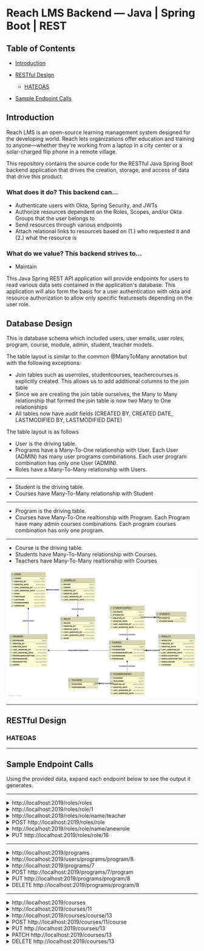 # Reach LMS Backend — Java | Spring Boot | REST

## Table of Contents

- [Introduction](#introduction)

- [RESTful Design](#RESTful-design)
  - [HATEOAS](#hateoas)
    
- [Sample Endpoint Calls](#sample-endpoint-calls)

<a name="introduction"></a>

## Introduction

Reach LMS is an open-source learning management system designed for the developing world. Reach lets organizations offer education and training to anyone—whether they're working from a laptop in a city center or a solar-charged flip phone in a remote village.

This repository contains the source code for the RESTful Java Spring Boot backend application that drives the creation, storage, and access of data that drive this product. 

### What does it do? This backend can...

- Authenticate users with Okta, Spring Security, and JWTs
- Authorize resources dependent on the Roles, Scopes, and/or Okta Groups that the user belongs to
- Send resources through various endpoints 
- Attach relational links to resources based on (1.) who requested it and (2.) what the resource is 


### What do we value? This backend strives to...

- Maintain 



This Java Spring REST API application will provide endpoints for users to read various data sets contained in
the application's database. This application will also form the basis for a user authentication with okta and resource
authorization to allow only specific featuresets depending on the user role.



## Database Design

This is database schema which included users, user emails, user roles, program, course, module, admin, student, teacher
models. 

The table layout is similar to the common @ManyToMany annotation but with the following exceptions:

* Join tables such as userroles, studentcourses, teachercourses is explicitly created. This allows us to add additional
  columns to the join table
* Since we are creating the join table ourselves, the Many to Many relationship that formed the join table is now two
  Many to One relationships
* All tables now have audit fields (CREATED BY, CREATED DATE, LASTMODIFIED BY, LASTMODIFIED DATE)

The table layout is as follows

* User is the driving table.
* Programs have a Many-To-One relationship with User. Each User (ADMIN) has many user programs combinations. Each user
  program combination has only one User (ADMIN).
* Roles have a Many-To-Many relationship with Users.

---

* Student is the driving table.
* Courses have Many-To-Many relationship with Student

---

* Program is the driving table.
* Courses have Many-To-One realtionship with Program. Each Program have many admin courses combinations. Each program
  courses combination has only one program.

---

* Course is the driving table.
* Students have Many-To-Many relationship with Courses.
* Teachers have Many-To-Many realtionship with Courses

![Image of Database Layout](usersfinaldb.png)

---

<a name="RESTful-design"></a>

## RESTful Design

<a name="hateoas"></a>

### HATEOAS


---

<a name="sample-endpoint-calls"></a>

## Sample Endpoint Calls

Using the provided data, expand each endpoint below to see the output it generates.

---

<details>
<summary>http://localhost:2019/roles/roles</summary>

```JSON
[
  {
    "roleid": 1,
    "name": "ADMIN",
    "users": [
      {
        "user": {
          "userid": 4,
          "username": "llama001@maildrop.cc",
          "email": "llama001@email.com",
          "firstname": "llama",
          "lastname": "001",
          "phonenumber": "(987)654-3210",
          "programs": []
        }
      },
      {
        "user": {
          "userid": 7,
          "username": "llama007@maildrop.cc",
          "email": null,
          "firstname": null,
          "lastname": null,
          "phonenumber": null,
          "programs": []
        }
      }
    ]
  },
  {
    "roleid": 2,
    "name": "TEACHER",
    "users": [
      {
        "user": {
          "userid": 6,
          "username": "barnbarn@maildrop.cc",
          "email": "barnbarn@maildrop.cc",
          "firstname": "barnbarn",
          "lastname": "teacher",
          "phonenumber": "(987)665-4423",
          "programs": []
        }
      }
    ]
  },
  {
    "roleid": 3,
    "name": "STUDENT",
    "users": []
  }
]
```

</details>

<details>
<summary>http://localhost:2019/roles/role/1</summary>

```JSON
{
  "roleid": 1,
  "name": "ADMIN",
  "users": [
    {
      "user": {
        "userid": 4,
        "username": "llama001@maildrop.cc",
        "email": "llama001@email.com",
        "firstname": "llama",
        "lastname": "001",
        "phonenumber": "(987)654-3210",
        "programs": []
      }
    },
    {
      "user": {
        "userid": 7,
        "username": "llama007@maildrop.cc",
        "email": null,
        "firstname": null,
        "lastname": null,
        "phonenumber": null,
        "programs": []
      }
    }
  ]
}
```

</details>

<details>
<summary>http://localhost:2019/roles/role/name/teacher</summary>

```JSON
{
  "roleid": 2,
  "name": "TEACHER",
  "users": [
    {
      "user": {
        "userid": 6,
        "username": "barnbarn@maildrop.cc",
        "email": "barnbarn@maildrop.cc",
        "firstname": "barnbarn",
        "lastname": "teacher",
        "phonenumber": "(987)665-4423",
        "programs": []
      }
    }
  ]
}
```

</details>

<details>
<summary>POST http://localhost:2019/roles/role</summary>

DATA

```JSON
{
  "name": "ANewRole"
}
```

OUTPUT

```TEXT
Status CREATED

Location Header: http://localhost:2019/roles/role/16
```

</details>

<details>
<summary>http://localhost:2019/roles/role/name/anewrole</summary>

```JSON
{
  "roleid": 16,
  "name": "ANEWROLE",
  "users": []
}
```

</details>

<details>
<summary>PUT http://localhost:2019/roles/role/16</summary>

DATA

```JSON
{
  "name": "ANewRole"
}
```

OUTPUT

```TEXT
Status OK
```

</details>

---

<details>
<summary>http://localhost:2019/programs</summary>

```JSON
[
  {
    "programid": 11,
    "programname": "FOR A NEW WAY",
    "programtype": "K13",
    "programdescription": "THERE IS A WAY",
    "courses": [
      {
        "courseid": 12,
        "coursename": "asdsadasa",
        "coursecode": "adsasdassaa",
        "coursedescription": "sdasdASAsdsd",
        "students": [],
        "teachers": [],
        "modules": []
      }
    ],
    "user": {
      "userid": 10,
      "username": "llama007@maildrop.cc",
      "email": null,
      "firstname": null,
      "lastname": null,
      "phonenumber": null,
      "roles": [
        {
          "role": {
            "roleid": 1,
            "name": "ADMIN"
          }
        }
      ]
    }
  }
]
```

</details>

<details>
<summary>http://localhost:2019/users/programs/program/8</summary>     [7 is the {programid}]

```JSON
{
  "programid": 8,
  "programname": "FOR A NEW WAY",
  "programtype": "K13",
  "programdescription": "THERE IS A WAY",
  "courses": [
    {
      "courseid": 9,
      "coursename": "asdsadasa",
      "coursecode": "adsasdassaa",
      "coursedescription": "sdasdASAsdsd",
      "students": [],
      "teachers": [],
      "modules": []
    },
    {
      "courseid": 10,
      "coursename": "Eng_Course",
      "coursecode": "ENG____12",
      "coursedescription": "Practice english speaking, reading and writing skills",
      "students": [],
      "teachers": [],
      "modules": []
    }
  ],
  "user": {
    "userid": 7,
    "username": "llama007@maildrop.cc",
    "email": null,
    "firstname": null,
    "lastname": null,
    "phonenumber": null,
    "roles": [
      {
        "role": {
          "roleid": 1,
          "name": "ADMIN"
        }
      }
    ]
  }
}
```

</details>


<details>
<summary>http://localhost:2019/programs/7</summary>    (7 is the {userid})

```JSON
[
  {
    "programid": 8,
    "programname": "FOR A NEW WAY",
    "programtype": "K13",
    "programdescription": "THERE IS A WAY",
    "courses": [
      {
        "courseid": 9,
        "coursename": "asdsadasa",
        "coursecode": "adsasdassaa",
        "coursedescription": "sdasdASAsdsd",
        "students": [],
        "teachers": [],
        "modules": []
      },
      {
        "courseid": 10,
        "coursename": "Eng_Course",
        "coursecode": "ENG____12",
        "coursedescription": "Practice english speaking, reading and writing skills",
        "students": [],
        "teachers": [],
        "modules": []
      }
    ],
    "user": {
      "userid": 7,
      "username": "llama007@maildrop.cc",
      "email": null,
      "firstname": null,
      "lastname": null,
      "phonenumber": null,
      "roles": [
        {
          "role": {
            "roleid": 1,
            "name": "ADMIN"
          }
        }
      ]
    }
  }
]
```

</details>

<details>
<summary>POST http://localhost:2019/programs/7/program</summary>      (7 being the userid)

DATA

```JSON
{
  "programname": "FOR A NEW WAY",
  "programtype": "K12",
  "programdescription": "THERE IS A WAY"
}
```

OUTPUT

```TEXT
{
    "programid": 8,
    "programname": "FOR A NEW WAY",
    "programtype": "K13",
    "programdescription": "THERE IS A WAY",
    "courses": [],
    "user": {
        "userid": 7,
        "username": "llama007@maildrop.cc",
        "email": null,
        "firstname": null,
        "lastname": null,
        "phonenumber": null,
        "roles": [
            {
                "role": {
                    "roleid": 1,
                    "name": "ADMIN"
                }
            }
        ]
    }
}

Location Header: http://localhost:2019/users/user/9
Status 201 Created
```

</details>


<details>
<summary>PUT http://localhost:2019/programs/program/8</summary>    (8 being the programid)

DATA

```JSON
{
  "programname": "programname-changed"
}
```

OUTPUT

```TEXT
No Body Data

Status OK
```

</details>


</details>

<details>

<summary>DELETE http://localhost:2019/programs/program/8</summary>   (8 being the programid)

```TEXT
No Body Data

Status No Content (204)
```

</details>

----

<details>
<summary>http://localhost:2019/courses</summary>

```JSON
[
  {
    "courseid": 12,
    "coursename": "Eng_Course",
    "coursecode": "ENG____12",
    "coursedescription": "Practice english speaking, reading and writing skills",
    "program": {
      "programid": 11,
      "programname": "FOR A NEW WAY",
      "programtype": "K13",
      "programdescription": "THERE IS A WAY",
      "user": {
        "userid": 7,
        "username": "llama007@maildrop.cc",
        "email": null,
        "firstname": null,
        "lastname": null,
        "phonenumber": null,
        "roles": [
          {
            "role": {
              "roleid": 1,
              "name": "ADMIN"
            }
          }
        ]
      }
    },
    "students": [],
    "teachers": [],
    "modules": []
  },
  {
    "courseid": 13,
    "coursename": "Maths",
    "coursecode": "Math____12",
    "coursedescription": "Practice english algorithms, arithmetic expressions and geometry",
    "program": {
      "programid": 11,
      "programname": "FOR A NEW WAY",
      "programtype": "K13",
      "programdescription": "THERE IS A WAY",
      "user": {
        "userid": 7,
        "username": "llama007@maildrop.cc",
        "email": null,
        "firstname": null,
        "lastname": null,
        "phonenumber": null,
        "roles": [
          {
            "role": {
              "roleid": 1,
              "name": "ADMIN"
            }
          }
        ]
      }
    },
    "students": [],
    "teachers": [],
    "modules": []
  }
]
```

</details>

<details>
<summary>http://localhost:2019/courses/11</summary>     [11 is the {programid}]

```JSON
[
  {
    "courseid": 12,
    "coursename": "Eng_Course",
    "coursecode": "ENG____12",
    "coursedescription": "Practice english speaking, reading and writing skills",
    "program": {
      "programid": 11,
      "programname": "FOR A NEW WAY",
      "programtype": "K13",
      "programdescription": "THERE IS A WAY",
      "user": {
        "userid": 7,
        "username": "llama007@maildrop.cc",
        "email": null,
        "firstname": null,
        "lastname": null,
        "phonenumber": null,
        "roles": [
          {
            "role": {
              "roleid": 1,
              "name": "ADMIN"
            }
          }
        ]
      }
    },
    "students": [],
    "teachers": [],
    "modules": []
  },
  {
    "courseid": 13,
    "coursename": "Maths",
    "coursecode": "Math____12",
    "coursedescription": "Practice english algorithms, arithmetic expressions and geometry",
    "program": {
      "programid": 11,
      "programname": "FOR A NEW WAY",
      "programtype": "K13",
      "programdescription": "THERE IS A WAY",
      "user": {
        "userid": 7,
        "username": "llama007@maildrop.cc",
        "email": null,
        "firstname": null,
        "lastname": null,
        "phonenumber": null,
        "roles": [
          {
            "role": {
              "roleid": 1,
              "name": "ADMIN"
            }
          }
        ]
      }
    },
    "students": [],
    "teachers": [],
    "modules": []
  }
]
```

</details>


<details>
<summary>http://localhost:2019/courses/course/13</summary>    (13 is the {courseid})

```JSON
{
  "courseid": 13,
  "coursename": "Maths",
  "coursecode": "Math____12",
  "coursedescription": "Practice english algorithms, arithmetic expressions and geometry",
  "program": {
    "programid": 11,
    "programname": "FOR A NEW WAY",
    "programtype": "K13",
    "programdescription": "THERE IS A WAY",
    "user": {
      "userid": 7,
      "username": "llama007@maildrop.cc",
      "email": null,
      "firstname": null,
      "lastname": null,
      "phonenumber": null,
      "roles": [
        {
          "role": {
            "roleid": 1,
            "name": "ADMIN"
          }
        }
      ]
    }
  },
  "students": [],
  "teachers": [],
  "modules": []
}
```

</details>


<details>
<summary>POST http://localhost:2019/courses/11/course</summary>

DATA

```JSON
{
  "coursename": "Maths",
  **REQUIRED**
  "coursecode": "Math____12",
  **REQUIRED**
  "coursedescription": "Practice english algorithms, arithmetic expressions and geometry"
}
```

OUTPUT

```TEXT
{
    "courseid": 13,
    "coursename": "Maths",
    "coursecode": "Math____12",
    "coursedescription": "Practice english algorithms, arithmetic expressions and geometry",
    "program": {
        "programid": 11,
        "programname": "FOR A NEW WAY",
        "programtype": "K13",
        "programdescription": "THERE IS A WAY",
        "user": {
            "userid": 7,
            "username": "llama007@maildrop.cc",
            "email": null,
            "firstname": null,
            "lastname": null,
            "phonenumber": null,
            "roles": [
                {
                    "role": {
                        "roleid": 1,
                        "name": "ADMIN"
                    }
                }
            ]
        }
    },
    "students": [],
    "teachers": [],
    "modules": []
}

Location Header: http://localhost:2019/courses/11/course/13
Status 201 Created
```

</details>


<details>
<summary>PUT http://localhost:2019/courses/13</summary>  (13 being the courseid)

DATA

```JSON
{
  "coursename": "coursename-changed"
}
```

OUTPUT

```TEXT
No Body Data

Status OK
```

</details>

<details>
<summary>PATCH http://localhost:2019/courses/13</summary>  (13 being the courseid)

DATA

```JSON
{
  "coursename": "coursenamewithpatch-changed"
}
```

OUTPUT

```TEXT
No Body Data

Status OK
```

</details>


</details>

<details>

<summary>DELETE http://localhost:2019/courses/13</summary>   (7 being the programid)

```TEXT
No Body Data

Status No Content (204)
```

</details>

